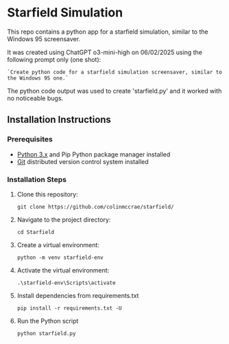 # Starfield Simulation

This repo contains a python app for a starfield simulation, similar to the Windows 95 screensaver.

It was created using ChatGPT o3-mini-high on 06/02/2025 using the following prompt only (one shot):

    `Create python code for a starfield simulation screensaver, similar to the Windows 95 one.`

The python code output was used to create 'starfield.py' and it worked with no noticeable bugs.

## Installation Instructions

### Prerequisites
- [Python 3.x](https://www.python.org/) and Pip Python package manager installed
- [Git](https://git-scm.com/) distributed version control system installed

### Installation Steps

1. Clone this repository:

    `git clone https://github.com/colinmccrae/starfield/`

2. Navigate to the project directory:

    `cd Starfield`

3. Create a virtual environment:

    `python -m venv starfield-env`

4. Activate the virtual environment:

    `.\starfield-env\Scripts\activate`

5. Install dependencies from requirements.txt

    `pip install -r requirements.txt -U`

6. Run the Python script

    `python starfield.py`